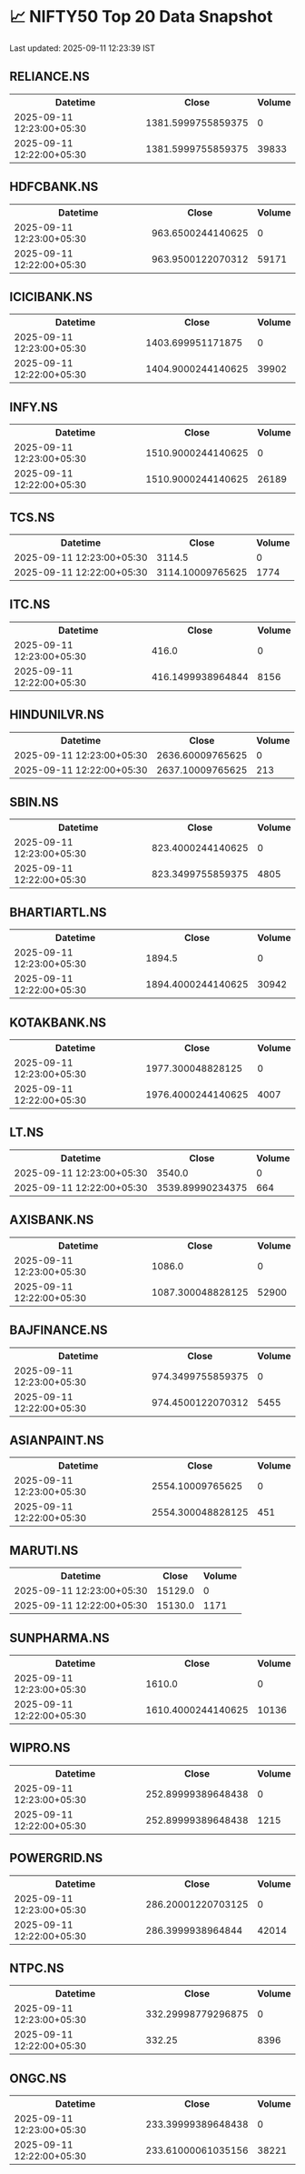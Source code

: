 # 📈 NIFTY50 Top 20 Data Snapshot

Last updated: 2025-09-11 12:23:39 IST

## RELIANCE.NS

<table>
  <tr><th>Datetime</th><th>Close</th><th>Volume</th></tr>
  <tr><td>2025-09-11 12:23:00+05:30</td><td>1381.5999755859375</td><td>0</td></tr>
  <tr><td>2025-09-11 12:22:00+05:30</td><td>1381.5999755859375</td><td>39833</td></tr>
</table>

## HDFCBANK.NS

<table>
  <tr><th>Datetime</th><th>Close</th><th>Volume</th></tr>
  <tr><td>2025-09-11 12:23:00+05:30</td><td>963.6500244140625</td><td>0</td></tr>
  <tr><td>2025-09-11 12:22:00+05:30</td><td>963.9500122070312</td><td>59171</td></tr>
</table>

## ICICIBANK.NS

<table>
  <tr><th>Datetime</th><th>Close</th><th>Volume</th></tr>
  <tr><td>2025-09-11 12:23:00+05:30</td><td>1403.699951171875</td><td>0</td></tr>
  <tr><td>2025-09-11 12:22:00+05:30</td><td>1404.9000244140625</td><td>39902</td></tr>
</table>

## INFY.NS

<table>
  <tr><th>Datetime</th><th>Close</th><th>Volume</th></tr>
  <tr><td>2025-09-11 12:23:00+05:30</td><td>1510.9000244140625</td><td>0</td></tr>
  <tr><td>2025-09-11 12:22:00+05:30</td><td>1510.9000244140625</td><td>26189</td></tr>
</table>

## TCS.NS

<table>
  <tr><th>Datetime</th><th>Close</th><th>Volume</th></tr>
  <tr><td>2025-09-11 12:23:00+05:30</td><td>3114.5</td><td>0</td></tr>
  <tr><td>2025-09-11 12:22:00+05:30</td><td>3114.10009765625</td><td>1774</td></tr>
</table>

## ITC.NS

<table>
  <tr><th>Datetime</th><th>Close</th><th>Volume</th></tr>
  <tr><td>2025-09-11 12:23:00+05:30</td><td>416.0</td><td>0</td></tr>
  <tr><td>2025-09-11 12:22:00+05:30</td><td>416.1499938964844</td><td>8156</td></tr>
</table>

## HINDUNILVR.NS

<table>
  <tr><th>Datetime</th><th>Close</th><th>Volume</th></tr>
  <tr><td>2025-09-11 12:23:00+05:30</td><td>2636.60009765625</td><td>0</td></tr>
  <tr><td>2025-09-11 12:22:00+05:30</td><td>2637.10009765625</td><td>213</td></tr>
</table>

## SBIN.NS

<table>
  <tr><th>Datetime</th><th>Close</th><th>Volume</th></tr>
  <tr><td>2025-09-11 12:23:00+05:30</td><td>823.4000244140625</td><td>0</td></tr>
  <tr><td>2025-09-11 12:22:00+05:30</td><td>823.3499755859375</td><td>4805</td></tr>
</table>

## BHARTIARTL.NS

<table>
  <tr><th>Datetime</th><th>Close</th><th>Volume</th></tr>
  <tr><td>2025-09-11 12:23:00+05:30</td><td>1894.5</td><td>0</td></tr>
  <tr><td>2025-09-11 12:22:00+05:30</td><td>1894.4000244140625</td><td>30942</td></tr>
</table>

## KOTAKBANK.NS

<table>
  <tr><th>Datetime</th><th>Close</th><th>Volume</th></tr>
  <tr><td>2025-09-11 12:23:00+05:30</td><td>1977.300048828125</td><td>0</td></tr>
  <tr><td>2025-09-11 12:22:00+05:30</td><td>1976.4000244140625</td><td>4007</td></tr>
</table>

## LT.NS

<table>
  <tr><th>Datetime</th><th>Close</th><th>Volume</th></tr>
  <tr><td>2025-09-11 12:23:00+05:30</td><td>3540.0</td><td>0</td></tr>
  <tr><td>2025-09-11 12:22:00+05:30</td><td>3539.89990234375</td><td>664</td></tr>
</table>

## AXISBANK.NS

<table>
  <tr><th>Datetime</th><th>Close</th><th>Volume</th></tr>
  <tr><td>2025-09-11 12:23:00+05:30</td><td>1086.0</td><td>0</td></tr>
  <tr><td>2025-09-11 12:22:00+05:30</td><td>1087.300048828125</td><td>52900</td></tr>
</table>

## BAJFINANCE.NS

<table>
  <tr><th>Datetime</th><th>Close</th><th>Volume</th></tr>
  <tr><td>2025-09-11 12:23:00+05:30</td><td>974.3499755859375</td><td>0</td></tr>
  <tr><td>2025-09-11 12:22:00+05:30</td><td>974.4500122070312</td><td>5455</td></tr>
</table>

## ASIANPAINT.NS

<table>
  <tr><th>Datetime</th><th>Close</th><th>Volume</th></tr>
  <tr><td>2025-09-11 12:23:00+05:30</td><td>2554.10009765625</td><td>0</td></tr>
  <tr><td>2025-09-11 12:22:00+05:30</td><td>2554.300048828125</td><td>451</td></tr>
</table>

## MARUTI.NS

<table>
  <tr><th>Datetime</th><th>Close</th><th>Volume</th></tr>
  <tr><td>2025-09-11 12:23:00+05:30</td><td>15129.0</td><td>0</td></tr>
  <tr><td>2025-09-11 12:22:00+05:30</td><td>15130.0</td><td>1171</td></tr>
</table>

## SUNPHARMA.NS

<table>
  <tr><th>Datetime</th><th>Close</th><th>Volume</th></tr>
  <tr><td>2025-09-11 12:23:00+05:30</td><td>1610.0</td><td>0</td></tr>
  <tr><td>2025-09-11 12:22:00+05:30</td><td>1610.4000244140625</td><td>10136</td></tr>
</table>

## WIPRO.NS

<table>
  <tr><th>Datetime</th><th>Close</th><th>Volume</th></tr>
  <tr><td>2025-09-11 12:23:00+05:30</td><td>252.89999389648438</td><td>0</td></tr>
  <tr><td>2025-09-11 12:22:00+05:30</td><td>252.89999389648438</td><td>1215</td></tr>
</table>

## POWERGRID.NS

<table>
  <tr><th>Datetime</th><th>Close</th><th>Volume</th></tr>
  <tr><td>2025-09-11 12:23:00+05:30</td><td>286.20001220703125</td><td>0</td></tr>
  <tr><td>2025-09-11 12:22:00+05:30</td><td>286.3999938964844</td><td>42014</td></tr>
</table>

## NTPC.NS

<table>
  <tr><th>Datetime</th><th>Close</th><th>Volume</th></tr>
  <tr><td>2025-09-11 12:23:00+05:30</td><td>332.29998779296875</td><td>0</td></tr>
  <tr><td>2025-09-11 12:22:00+05:30</td><td>332.25</td><td>8396</td></tr>
</table>

## ONGC.NS

<table>
  <tr><th>Datetime</th><th>Close</th><th>Volume</th></tr>
  <tr><td>2025-09-11 12:23:00+05:30</td><td>233.39999389648438</td><td>0</td></tr>
  <tr><td>2025-09-11 12:22:00+05:30</td><td>233.61000061035156</td><td>38221</td></tr>
</table>

